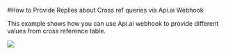#How to Provide Replies about Cross ref queries via Api.ai Webhook

This example shows how you can use Api.ai webhook to provide different values from cross reference table.

<a href="https://heroku.com/deploy" target="_blank"><img src="https://www.herokucdn.com/deploy/button.svg"></a>
